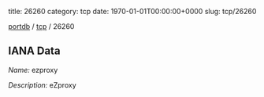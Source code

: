 title: 26260
category: tcp
date: 1970-01-01T00:00:00+0000
slug: tcp/26260

[portdb](/) / [tcp](/category/tcp.html) / 26260


## IANA Data

_Name:_ ezproxy

_Description:_ eZproxy


